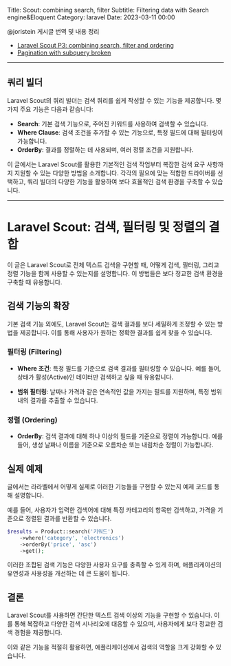 Title: Scout: combining search, filter
Subtitle: Filtering data with Search engine&Eloquent
Category: laravel
Date: 2023-03-11 00:00

@joristein 게시글 번역 및 내용 정리

- [Laravel Scout P3: combining search, filter and ordering](https://medium.com/@joristein/part-3-laravel-scout-full-text-search-p3-combining-search-filter-and-ordering-f7a0c5558f3f)
- [Pagination with subquery broken](https://github.com/laravel/scout/issues/450)

---

## 쿼리 빌더

Laravel Scout의 쿼리 빌더는 검색 쿼리를 쉽게 작성할 수 있는 기능을 제공합니다. 몇 가지 주요 기능은 다음과 같습니다:

- **Search**: 기본 검색 기능으로, 주어진 키워드를 사용하여 검색할 수 있습니다.
- **Where Clause**: 검색 조건을 추가할 수 있는 기능으로, 특정 필드에 대해 필터링이 가능합니다.
- **OrderBy**: 결과를 정렬하는 데 사용되며, 여러 정렬 조건을 지원합니다.

이 글에서는 Laravel Scout를 활용한 기본적인 검색 작업부터 복잡한 검색 요구 사항까지 지원할 수 있는 다양한 방법을 소개합니다. 각각의 필요에 맞는 적합한 드라이버를 선택하고, 쿼리 빌더의 다양한 기능을
활용하여 보다 효율적인 검색 환경을 구축할 수 있습니다.

---

# Laravel Scout: 검색, 필터링 및 정렬의 결합

이 글은 Laravel Scout로 전체 텍스트 검색을 구현할 때, 어떻게 검색, 필터링, 그리고 정렬 기능을 함께 사용할 수 있는지를 설명합니다. 이 방법들은 보다 정교한 검색 환경을 구축할 때 유용합니다.

## 검색 기능의 확장

기본 검색 기능 외에도, Laravel Scout는 검색 결과를 보다 세밀하게 조정할 수 있는 방법을 제공합니다. 이를 통해 사용자가 원하는 정확한 결과를 쉽게 찾을 수 있습니다.

### 필터링 (Filtering)

- **Where 조건**: 특정 필드를 기준으로 검색 결과를 필터링할 수 있습니다. 예를 들어, 상태가 활성(Active)인 데이터만 검색하고 싶을 때 유용합니다.

- **범위 필터링**: 날짜나 가격과 같은 연속적인 값을 가지는 필드를 지원하며, 특정 범위 내의 결과를 추출할 수 있습니다.

### 정렬 (Ordering)

- **OrderBy**: 검색 결과에 대해 하나 이상의 필드를 기준으로 정렬이 가능합니다. 예를 들어, 생성 날짜나 이름을 기준으로 오름차순 또는 내림차순 정렬이 가능합니다.

## 실제 예제

글에서는 라라벨에서 어떻게 실제로 이러한 기능들을 구현할 수 있는지 예제 코드를 통해 설명합니다.

예를 들어, 사용자가 입력한 검색어에 대해 특정 카테고리의 항목만 검색하고, 가격을 기준으로 정렬된 결과를 반환할 수 있습니다.

```php
$results = Product::search('키워드')
    ->where('category', 'electronics')
    ->orderBy('price', 'asc')
    ->get();
```

이러한 조합된 검색 기능은 다양한 사용자 요구를 충족할 수 있게 하며, 애플리케이션의 유연성과 사용성을 개선하는 데 큰 도움이 됩니다.

## 결론

Laravel Scout를 사용하면 간단한 텍스트 검색 이상의 기능을 구현할 수 있습니다. 이를 통해 복잡하고 다양한 검색 시나리오에 대응할 수 있으며, 사용자에게 보다 정교한 검색 경험을 제공합니다.

이와 같은 기능을 적절히 활용하면, 애플리케이션에서 검색의 역할을 크게 강화할 수 있습니다.
